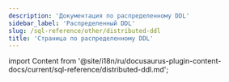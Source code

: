 ```yaml
---
description: 'Документация по распределенному DDL'
sidebar_label: 'Распределенный DDL'
slug: /sql-reference/other/distributed-ddl
title: 'Страница по распределенному DDL'
---
```


import Content from '@site/i18n/ru/docusaurus-plugin-content-docs/current/sql-reference/distributed-ddl.md';

<Content/>
